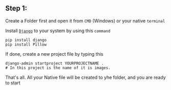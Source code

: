 ## Step 1:

Create a Folder first and open it from `CMD` (Windows) or your native `terminal`

Install [`Django`](https://www.djangoproject.com/) to your system by using this `command`

```commandline
pip install django
pip install Pillow
```

If done, create a new project file by typing this

```commandline
django-admin startproject YOURPROJECTNAME .
# In this project is the name of it is images.
```

That's all. All your Native file will be created to yhe folder, and you are ready to start

